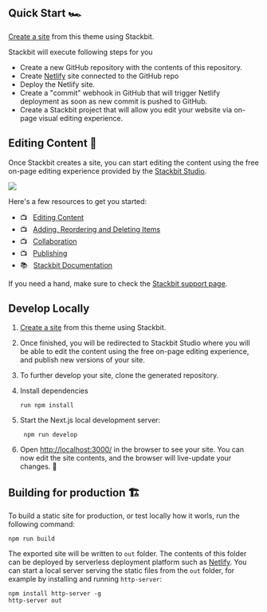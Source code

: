 
## Quick Start 🏎

[Create a site](https://app.stackbit.com/create?theme=https://github.com/stackbit-themes/fjord-nextjs&utm_source=theme-readme&utm_medium=referral&utm_campaign=stackbit_themes) from this theme using Stackbit.

Stackbit will execute following steps for you

- Create a new GitHub repository with the contents of this repository.
- Create [Netlify](https://www.netlify.com) site connected to the GitHub repo
- Deploy the Netlify site.
- Create a "commit" webhook in GitHub that will trigger Netlify deployment as
  soon as new commit is pushed to GitHub.
- Create a Stackbit project that will allow you edit your website via on-page
  visual editing experience. 


## Editing Content 📝

Once Stackbit creates a site, you can start editing the content using the free
on-page editing experience provided by the [Stackbit Studio](https://stackbit.com?utm_source=project-readme&utm_medium=referral&utm_campaign=user_themes).

[![](https://i3.ytimg.com/vi/zd9lGRLVDm4/hqdefault.jpg)](https://stackbit.link/project-readme-lead-video)

Here's a few resources to get you started:

- 📺 &nbsp; [Editing Content](https://stackbit.link/project-readme-editing-video)
- 📺 &nbsp; [Adding, Reordering and Deleting Items](https://stackbit.link/project-readme-adding-video)
- 📺 &nbsp; [Collaboration](https://stackbit.link/project-readme-collaboration-video)
- 📺 &nbsp; [Publishing](https://stackbit.link/project-readme-publishing-video)
- 📚 &nbsp; [Stackbit Documentation](https://stackbit.link/project-readme-documentation)

If you need a hand, make sure to check the [Stackbit support page](https://stackbit.link/project-readme-support).


## Develop Locally

1. [Create a site](https://app.stackbit.com/create?theme=https://github.com/stackbit-themes/fjord-nextjs&utm_source=theme-readme&utm_medium=referral&utm_campaign=stackbit_themes) from this theme using Stackbit.

1. Once finished, you will be redirected to Stackbit Studio where you will be
   able to edit the content using the free on-page editing experience, and
   publish new versions of your site.

1. To further develop your site, clone the generated repository.

1. Install dependencies

       run npm install
       
1. Start the Next.js local development server:

        npm run develop

1. Open [http://localhost:3000/](http://localhost:3000/) in the browser to see
   your site. You can now edit the site contents, and the browser will
   live-update your changes. 🎉


## Building for production 🏗

To build a static site for production, or test locally how it worls, run the
following command:

    npm run build

The exported site will be written to `out` folder. The contents of this folder 
can be deployed by serverless deployment platform such as [Netlify](https://www.netlify.com).
You can start a local server serving the static files from the `out` folder, for
example by installing and running `http-server`:

    npm install http-server -g
    http-server out
